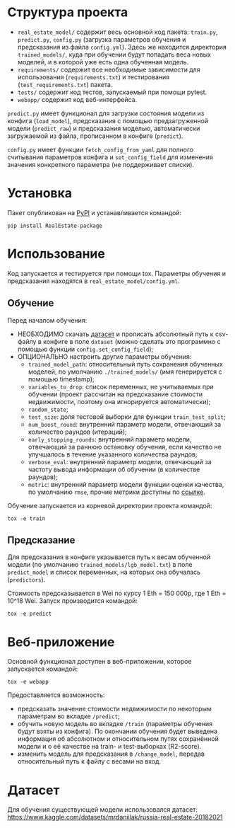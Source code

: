 # Структура проекта

- `real_estate_model/` содержит весь основной код пакета: `train.py`, `predict.py`, `config.py` (загрузка параметров обучения и предсказания из файла `config.yml`). Здесь же находится директория `trained_models/`, куда при обучении будут попадать веса новых моделей, и в которой уже есть одна обученная модель.
- `requirements/` содержит все необходимые зависимости для использования (`requirements.txt`) и тестирования (`test_requirements.txt`) пакета.
- `tests/` содержит код тестов, запускаемый при помощи pytest.
- `webapp/` содержит код веб-интерфейса.

`predict.py` имеет функционал для загрузки состояния модели из конфига (`load_model`), предсказания с помощью предзагруженной модели (`predict_raw`) и предсказания моделью, автоматически загружаемой из файла, прописанном в конфиге (`predict`).

`config.py` имеет функции `fetch_config_from_yaml` для полного считывания параметров конфига и `set_config_field` для изменения значения конкретного параметра (не поддерживает списки).


# Установка

Пакет опубликован на [PyPI](https://pypi.org/project/RealEstate-package/) и устанавливается командой:

```
pip install RealEstate-package
```


# Использование

Код запускается и тестируется при помощи tox. Параметры обучения и предсказания находятся в `real_estate_model/config.yml`.


## Обучение

Перед началом обучения:

- НЕОБХОДИМО скачать [датасет](https://www.kaggle.com/datasets/mrdaniilak/russia-real-estate-20182021) и прописать абсолютный путь к csv-файлу в конфиге в поле `dataset` (можно сделать это программно с помощью функции `config.set_config_field`);
- ОПЦИОНАЛЬНО настроить другие параметры обучения:
    + `trained_model_path`: относительный путь сохранения обученных моделей, по умолчанию `./trained_models/` (имя генерируется с помощью timestamp);
    + `variables_to_drop`: список переменных, не учитываемых при обучении (проект рассчитан на предсказание стоимости недвижимости, поэтому она игнорируется автоматически);
    + `random_state`;
    + `test_size`: доля тестовой выборки для функции `train_test_split`;
    + `num_boost_round`: внутренний параметр модели, отвечающий за количество раундов (итераций);
    + `early_stopping_rounds`: внутренний параметр модели, отвечающий за раннюю остановку обучения, если качество не улучшалось в течение указанного количества раундов;
    + `verbose_eval`: внутренний параметр модели, отвечающий за частоту вывода информации об обучении (в количестве раундов);
    + `metric`: внутренний параметр модели функции оценки качества, по умолчанию `rmse`, прочие метрики доступны по [ссылке](https://lightgbm.readthedocs.io/en/latest/Parameters.html#metric).

Обучение запускается из корневой директории проекта командой:

```
tox -e train
```


## Предсказание

Для предсказания в конфиге указывается путь к весам обученной модели (по умолчанию `trained_models/lgb_model.txt`) в поле `predict_model` и список переменных, на которых она обучалась (`predictors`).

Стоимость предсказывается в Wei по курсу 1 Eth = 150 000р, где 1 Eth = 10^18 Wei. Запуск производится командой:

```
tox -e predict
```


# Веб-приложение

Основной функционал доступен в веб-приложении, которое запускается командой:

```
tox -e webapp
```

Предоставляется возможность:
- предсказать значение стоимости недвижимости по некоторым параметрам во вкладке `/predict`;
- обучить новую модель во вкладке `/train` (параметры обучения будут взяты из конфига). По окончании обучения будет выведена информация об абсолютном и относительном путях сохранённой модели и о её качестве на train- и test-выборках (R2-score).
- изменить модель для предсказания в `/change_model`, передав относительный путь к файлу с весами на вход.


# Датасет

Для обучения существующей модели использовался датасет:
https://www.kaggle.com/datasets/mrdaniilak/russia-real-estate-20182021
